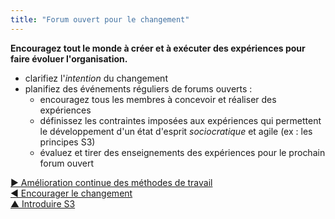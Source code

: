 ```yaml
---
title: "Forum ouvert pour le changement"
---
```



**Encouragez tout le monde à créer et à exécuter des expériences pour faire évoluer l'organisation.**

- clarifiez l'<dfn data-info="Moteur organisationnel: Une intention est le motif d’une personne ou d’un groupe à répondre à une situation particulière. Une intention est considérée comme une **intention organisationnelle** si y répondre aiderait l’organisation à générer de la valeur, à éliminer du gaspillage ou à éviter des dégâts.">intention</dfn> du changement
- planifiez des événements réguliers de forums ouverts : 
    - encouragez tous les membres à concevoir et réaliser des expériences
    - définissez les contraintes imposées aux expériences qui permettent le développement d'un état d'esprit <dfn data-info="Sociocratie: Un état d&apos;esprit où les personnes affectées par des décisions peuvent les influencer, en se basant sur des raisons justifiées.">sociocratique</dfn> et agile (ex : les principes S3)
    - évaluez et tirer des enseignements des expériences pour le prochain forum ouvert

[&#9654; Amélioration continue des méthodes de travail](continuous-improvement-of-work-process.html)<br/>[&#9664; Encourager le changement](invite-change.html)<br/>[&#9650; Introduire S3](bringing-in-s3.html)

